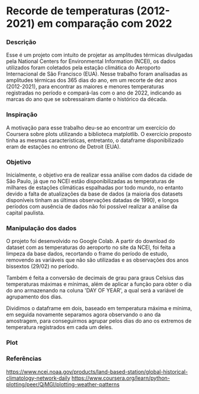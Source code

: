 # Recorde de temperaturas (2012-2021) em comparação com 2022
### Descrição
Esse é um projeto com intuito de projetar as amplitudes térmicas divulgadas pela National Centers for Environmental Information (NCEI), os dados utilizados foram coletados pela estação climática do Aeroporto Internacional de São Francisco (EUA). Nesse trabalho foram analisadas as amplitudes térmicas dos 365 dias do ano, em um recorte de dez anos (2012-2021), para encontrar as maiores e menores temperaturas registradas no período e compará-las com o ano de 2022, indicando as marcas  do ano que se sobressairam diante o histórico da década. 

### Inspiração
A motivação para esse trabalho deu-se ao encontrar um exercício do Coursera sobre plots utilizando a biblioteca matplotlib. O exercício proposto tinha as mesmas características, entretanto, o dataframe disponibilizado eram de estações no entrono de Detroit (EUA).

### Objetivo
Inicialmente, o objetivo era de realizar essa análise com dados da cidade de São Paulo, já que no NCEI estão disponibilizadas as temperaturas de milhares de estações climáticas espalhadas por todo mundo, no entanto devido a falta de atualizações da base de dados (a maioria dos datasets disponíveis tinham as últimas observações datadas de 1990), e longos períodos com ausência de dados não foi possível realizar a análise da capital paulista.

### Manipulação dos dados
O projeto foi desenvolvido no Google Colab. A partir do download do dataset com as temperaturas do aeroporto no site da NCEI, foi feita a limpeza da base dados, recortando o frame do período de estudo, removendo as variáveis que não são utilizadas e as observações dos anos bissextos (29/02) no período.  

Também é feita a conversão de decimais de grau para graus Celsius das temperaturas máximas e mínimas, além de aplicar a função para obter o dia do ano armazenando na coluna 'DAY OF YEAR', a qual será a variável de agrupamento dos dias.

Dividimos o dataframe em dois, baseado em temperatura máxima e mínima, em seguida novamente separamos agora observando o ano da amostragem, para conseguirmos agrupar pelos dias do ano os extremos de temperatura registrados em cada um deles.

### Plot

### Referências
https://www.ncei.noaa.gov/products/land-based-station/global-historical-climatology-network-daily
https://www.coursera.org/learn/python-plotting/peer/QjMGl/plotting-weather-patterns
